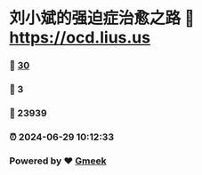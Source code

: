 # 刘小斌的强迫症治愈之路 :link: https://ocd.lius.us 
### :page_facing_up: [30](https://ocd.lius.us/tag.html) 
### :speech_balloon: 3 
### :hibiscus: 23939 
### :alarm_clock: 2024-06-29 10:12:33 
### Powered by :heart: [Gmeek](https://github.com/xiaobinliu/Gmeek)
